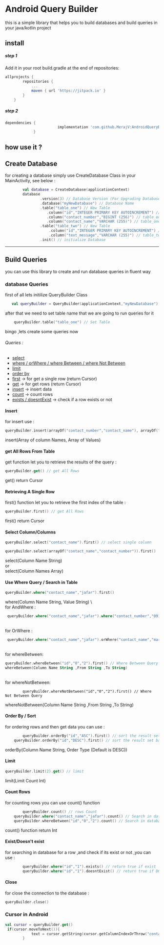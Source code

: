 # Android Query Builder
this is a simple library that helps you to build databases and build queries in your java/kotlin project

## install
##### step 1
Add it in your root build.gradle at the end of repositories:
```gradle
allprojects {
		repositories {
			...
			maven { url 'https://jitpack.io' }
		}
	}
```
##### step 2
```gradle
dependencies {
	        	        implementation 'com.github.MerajV:AndroidQueryBuilder:0.12'
             }
```

## how use it ?
## Create Database
for creating a database simply use CreateDatabase Class in your MainActivity, see below :
```kotlin
        val database = CreateDatabase(applicationContext)
        database
                .version(3) // Database Version (For Upgrading Database in future)
                .database("myNewDatabase") // Database Name
                .table("table_one") // New Table
                   .column("id","INTEGER PRIMARY KEY AUTOINCREMENT") // table_one column
                   .column("contact_number","BIGINT (256)") // table_one column
                   .column("contact_name","VARCHAR (255)") // table_one column
                .table("table_two") // New Table
                    .column("id","INTEGER PRIMARY KEY AUTOINCREMENT") // table_two column
                    .column("text_message","VARCHAR (255)") // table_two column
                .init() // initialize Database
```
---
## Build Queries
you can use this library to create and run database queries in fluent way

### database Queries
first of all lets initilize QueryBuilder Class 
```kotlin
   val queryBuilder = QueryBuilder(applicationContext,"myNewDatabase") // Load Database  
```
after that we need to set table name that we are going to run queries for it 
```kotlin
    queryBuilder.table("table_one") // Set Table   
```
bingo ,lets create some queries now 
###### Queries :
* [select](#select-columncolumns)
* [where / orWhere / where Between / where Not Between](#use-where-query--search-in-table)
* [limit](#limit)
* [order by](#order-by--sort)
* [first](#retrieving-a-single-row) -> for get a single row (return Cursor)
* [get](#get-all-rows-from-table) -> for get rows (return Cursor)
* [insert](#Insert) -> insert data
* [count](#count-rows) -> count rows
* [exists / doesntExist](#existdoesnt-exist) -> check if a row exists or not


#### Insert
for insert use :
```kotlin
queryBuilder.insert(arrayOf("contact_number","contact_name"), arrayOf("09120000000","Jafar")) // insert data
```
insert(Array of column Names, Array of Values)

#### get All Rows From Table
get function let you to retrieve the results of the query :
```kotlin
queryBuilder.get() // get All Rows
```
get() return Cursor

#### Retrieving A Single Row
first() function let you to retrieve the first index of the table :
```kotlin
queryBuilder.first() // get All Rows
```
first() return Cursor
#### Select Column/Columns
```kotlin
queryBuilder.select("contact_name").first() // select single column 

queryBuilder.select(arrayOf("contact_name","contact_number")).first()  // Select multiple Columns
```
select(Column Name String) \
or \
select(Column Names Array)

#### Use Where Query / Search in Table
```kotlin
queryBuilder.where("contact_name","jafar").first() 
```
where(Column Name String, Value String) \ 
\
for AndWhere :
```kotlin
 queryBuilder.where("contact_name","jafar").where("contact_number","09120000000").first() 
 ```
 \
 for OrWhere :
 ```kotlin
  queryBuilder.where("contact_name","jafar").orWhere("contact_name","maryam").first() 
```
\
for whereBetween:
 ```kotlin
 queryBuilder.whereBetween("id","0","2").first() // Where Between Query
 whereBetween(Column Name String ,From String ,To String)
 ```
 \
 for whereNotBetween:
 ```kotlin:
         queryBuilder.whereNotBetween("id","0","2").first() // Where Not Between Query
 ```
 whereNotBetween(Column Name String ,From String ,To String)
 #### Order By / Sort
 for ordering rows and then get data you can use :
 ```kotlin
         queryBuilder.orderBy("id","ASC").first() // sort the result set based on id column in ASC order
	 queryBuilder.orderBy("id","DESC").first() // sort the result set based on id column in DESC order
 ```
 orderBy(Column Name String, Order Type (Default is DESC))
 #### Limit
 ```kotlin
 queryBuilder.limit(2).get() // limit
 ```
  limit(Limit Count Int)        
 #### Count Rows 
 for counting rows you can use count() function
 ```kotlin
         queryBuilder.count() // rows Count
	 queryBuilder.where("contact_name","jafar").count() // Search in database and count
 	 queryBuilder.whereBetween("id","0","2").count() // Search in database and count
 ```
count() function return Int
#### Exist/Doesn't exist
for searching in database for a row ,and check if its exist or not ,you can use :
```kotlin
        queryBuilder.where("id","1").exists() // return true if exist
        queryBuilder.where("id","1").doesntExist() // return true if DOES NOT exist
```
#### Close
for close the connection to the database :
```kotlin
queryBuilder.close()
```

### Cursor in Android
```kotlin
val cursor = queryBuilder.get()
 if(cursor.moveToNext()){
            text = cursor.getString(cursor.getColumnIndexOrThrow("contact_name"))
        }
```
